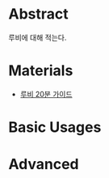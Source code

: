 # Abstract 

루비에 대해 적는다.

# Materials

* [루비 20분 가이드](https://www.ruby-lang.org/ko/documentation/quickstart/)

# Basic Usages


# Advanced